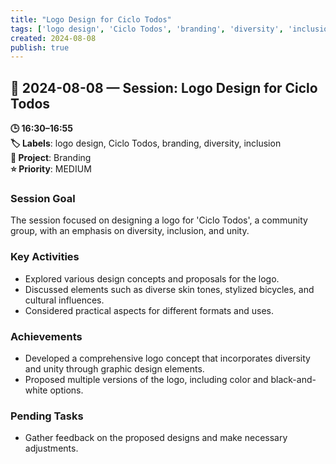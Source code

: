 ```yaml
---
title: "Logo Design for Ciclo Todos"
tags: ['logo design', 'Ciclo Todos', 'branding', 'diversity', 'inclusion']
created: 2024-08-08
publish: true
---
```


## 📅 2024-08-08 — Session: Logo Design for Ciclo Todos

**🕒 16:30–16:55**  
**🏷️ Labels**: logo design, Ciclo Todos, branding, diversity, inclusion  
**📂 Project**: Branding  
**⭐ Priority**: MEDIUM  


### Session Goal
The session focused on designing a logo for 'Ciclo Todos', a community group, with an emphasis on diversity, inclusion, and unity.

### Key Activities
- Explored various design concepts and proposals for the logo.
- Discussed elements such as diverse skin tones, stylized bicycles, and cultural influences.
- Considered practical aspects for different formats and uses.

### Achievements
- Developed a comprehensive logo concept that incorporates diversity and unity through graphic design elements.
- Proposed multiple versions of the logo, including color and black-and-white options.

### Pending Tasks
- Gather feedback on the proposed designs and make necessary adjustments.
